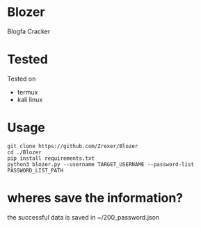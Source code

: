 # Blozer
Blogfa Cracker

# Tested
Tested on
+ termux
+ kali linux

# Usage
```
git clone https://github.com/Zrexer/Blozer
cd ./Blozer
pip install requirements.txt
python3 blozer.py --username TARGET_USERNAME --password-list PASSWORD_LIST_PATH
```
# wheres save the information?
the successful data is saved in ~/200_password.json
